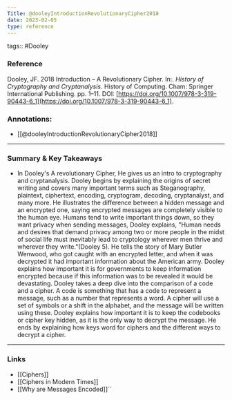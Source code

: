 ```yaml
---
Title: @dooleyIntroductionRevolutionaryCipher2018
date: 2023-02-05
type: reference
---
```

tags:: #Dooley

### Reference 
Dooley, JF. 2018 Introduction – A Revolutionary Cipher. In:. _History of Cryptography and Cryptanalysis_. History of Computing. Cham: Springer International Publishing. pp. 1–11. DOI: [https://doi.org/10.1007/978-3-319-90443-6_1](https://doi.org/10.1007/978-3-319-90443-6_1).

### Annotations:
- [[@dooleyIntroductionRevolutionaryCipher2018]]

---

### Summary & Key Takeaways

- In Dooley's A revolutionary Cipher, He gives us an intro to cryptography and cryptanalysis. Dooley begins by explaining the origins of secret writing and covers many important terms such as Steganography, plaintext, ciphertext, encoding, cryptogram, decoding, cryptanalyst, and many more. He illustrates the difference between a hidden message and an encrypted one, saying encrypted messages are completely visible to the human eye. Humans tend to write important things down, so they want privacy when sending messages, Dooley explains, "Human needs and desires that demand privacy among two or more people in the midst of social life must inevitably lead to cryptology wherever men thrive and wherever they write."(Dooley 5). He tells the story of Mary Butler Wenwood, who got caught with an encrypted letter, and when it was decrypted it had important information about the American army. Dooley explains how important it is for governments to keep information encrypted because if this information was to be revealed it would be devastating. Dooley takes a deep dive into the comparison of a code and a cipher. A code is something that has a code to represent a message, such as a number that represents a word. A cipher will use a set of symbols or a shift in the alphabet, and the message will be written using these. Dooley explains how important it is to keep the codebooks or cipher key hidden, as it is the only way to decrypt the message. He ends by explaining how keys word for ciphers and the different ways to decrypt a cipher.

--- 

### Links

- [[Ciphers]]
- [[Ciphers in Modern Times]]
- [[Why are Messages Encoded]]``